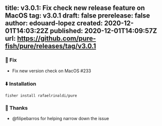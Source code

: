title:	v3.0.1: Fix check new release feature on MacOS
tag:	v3.0.1
draft:	false
prerelease:	false
author:	edouard-lopez
created:	2020-12-01T14:03:22Z
published:	2020-12-01T14:09:57Z
url:	https://github.com/pure-fish/pure/releases/tag/v3.0.1
--
### :bug: Fix

* Fix new version check on MacOS #233 

### :arrow_down: Installation

    fisher install rafaelrinaldi/pure

### :clap: Thanks

* @filipebarros for helping narrow down the issue
